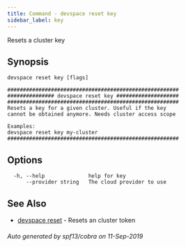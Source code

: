```yaml
---
title: Command - devspace reset key
sidebar_label: key
---
```



Resets a cluster key

## Synopsis


```
devspace reset key [flags]
```

```
#######################################################
############### devspace reset key ####################
#######################################################
Resets a key for a given cluster. Useful if the key 
cannot be obtained anymore. Needs cluster access scope

Examples:
devspace reset key my-cluster
#######################################################
```
## Options

```
  -h, --help              help for key
      --provider string   The cloud provider to use
```

## See Also

* [devspace reset](/docs/cli/commands/devspace_reset)	 - Resets an cluster token

###### Auto generated by spf13/cobra on 11-Sep-2019
